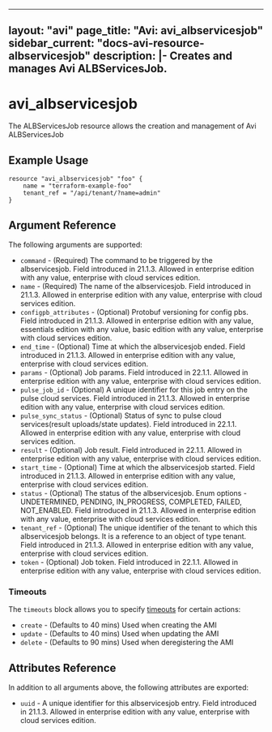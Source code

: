 <!--
    Copyright 2021 VMware, Inc.
    SPDX-License-Identifier: Mozilla Public License 2.0
-->
---
layout: "avi"
page_title: "Avi: avi_albservicesjob"
sidebar_current: "docs-avi-resource-albservicesjob"
description: |-
  Creates and manages Avi ALBServicesJob.
---

# avi_albservicesjob

The ALBServicesJob resource allows the creation and management of Avi ALBServicesJob

## Example Usage

```hcl
resource "avi_albservicesjob" "foo" {
    name = "terraform-example-foo"
    tenant_ref = "/api/tenant/?name=admin"
}
```

## Argument Reference

The following arguments are supported:

* `command` - (Required) The command to be triggered by the albservicesjob. Field introduced in 21.1.3. Allowed in enterprise edition with any value, enterprise with cloud services edition.
* `name` - (Required) The name of the albservicesjob. Field introduced in 21.1.3. Allowed in enterprise edition with any value, enterprise with cloud services edition.
* `configpb_attributes` - (Optional) Protobuf versioning for config pbs. Field introduced in 21.1.3. Allowed in enterprise edition with any value, essentials edition with any value, basic edition with any value, enterprise with cloud services edition.
* `end_time` - (Optional) Time at which the albservicesjob ended. Field introduced in 21.1.3. Allowed in enterprise edition with any value, enterprise with cloud services edition.
* `params` - (Optional) Job params. Field introduced in 22.1.1. Allowed in enterprise edition with any value, enterprise with cloud services edition.
* `pulse_job_id` - (Optional) A unique identifier for this job entry on the pulse cloud services. Field introduced in 21.1.3. Allowed in enterprise edition with any value, enterprise with cloud services edition.
* `pulse_sync_status` - (Optional) Status of sync to pulse cloud services(result uploads/state updates). Field introduced in 22.1.1. Allowed in enterprise edition with any value, enterprise with cloud services edition.
* `result` - (Optional) Job result. Field introduced in 22.1.1. Allowed in enterprise edition with any value, enterprise with cloud services edition.
* `start_time` - (Optional) Time at which the albservicesjob started. Field introduced in 21.1.3. Allowed in enterprise edition with any value, enterprise with cloud services edition.
* `status` - (Optional) The status of the albservicesjob. Enum options - UNDETERMINED, PENDING, IN_PROGRESS, COMPLETED, FAILED, NOT_ENABLED. Field introduced in 21.1.3. Allowed in enterprise edition with any value, enterprise with cloud services edition.
* `tenant_ref` - (Optional) The unique identifier of the tenant to which this albservicesjob belongs. It is a reference to an object of type tenant. Field introduced in 21.1.3. Allowed in enterprise edition with any value, enterprise with cloud services edition.
* `token` - (Optional) Job token. Field introduced in 22.1.1. Allowed in enterprise edition with any value, enterprise with cloud services edition.


### Timeouts

The `timeouts` block allows you to specify [timeouts](https://www.terraform.io/docs/configuration/resources.html#timeouts) for certain actions:

* `create` - (Defaults to 40 mins) Used when creating the AMI
* `update` - (Defaults to 40 mins) Used when updating the AMI
* `delete` - (Defaults to 90 mins) Used when deregistering the AMI

## Attributes Reference

In addition to all arguments above, the following attributes are exported:

* `uuid` -  A unique identifier for this albservicesjob entry. Field introduced in 21.1.3. Allowed in enterprise edition with any value, enterprise with cloud services edition.

